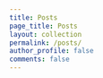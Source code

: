 ```yaml
---
title: Posts
page_title: Posts
layout: collection
permalink: /posts/
author_profile: false
comments: false
---
```

